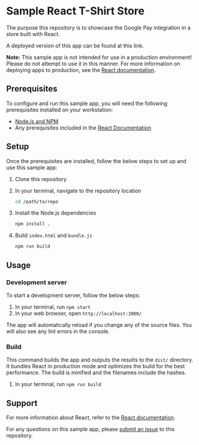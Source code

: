 # Sample React T-Shirt Store

The purpose this repository is to showcase the Google Pay integration in a store
built with React.

A deployed version of this app can be found at this link.

**Note:** This sample app is not intended for use in a production environment!
Please do not attempt to use it in this manner. For more information on
deploying apps to production, see the
[React documentation](https://create-react-app.dev/docs/deployment/).

## Prerequisites

To configure and run this sample app, you will need the following prerequisites
installed on your workstation:

*   [Node.js and NPM](https://docs.npmjs.com/downloading-and-installing-node-js-and-npm)
*   Any prerequisites included in the
    [React Documentation](https://reactjs.org/docs/getting-started.html)

## Setup

Once the prerequisites are installed, follow the below steps to set up and use
this sample app:

1.  Clone this repository
1.  In your terminal, navigate to the repository location

    ```bash
    cd /path/to/repo
    ```

1.  Install the Node.js dependencies

    ```bash
    npm install .
    ```

1.  Build `index.html` and `bundle.js`

    ```bash
    npm run build
    ```

## Usage

### Development server

To start a development server, follow the below steps:

1.  In your terminal, run `npm start`
1.  In your web browser, open `http://localhost:3000/`

The app will automatically reload if you change any of the source files. You
will also see any lint errors in the console.

### Build

This command builds the app and outputs the results to the `dist/` directory.
It bundles React in production mode and optimizes the build for the best
performance. The build is minified and the filenames include the hashes.

1.  In your terminal, run `npm run build`

## Support    

For more information about React, refer to the
[React documentation](https://reactjs.org/).

For any questions on this sample app, please
[submit an issue](https://github.com/google-pay/angular-store/issues/new) to
this repository.




